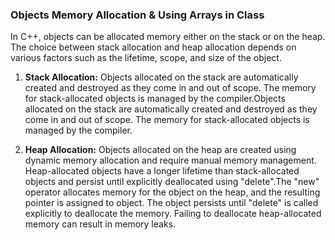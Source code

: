 
### Objects Memory Allocation & Using Arrays in Class

In C++, objects can be allocated memory either on the stack or on the heap. The choice between stack allocation and heap allocation depends on various factors such as the lifetime, scope, and size of the object.

1. __Stack Allocation:__ Objects allocated on the stack are automatically created and destroyed as they come in and out of scope. The memory for stack-allocated objects is managed by the compiler.Objects allocated on the stack are automatically created and destroyed as they come in and out of scope. The memory for stack-allocated objects is managed by the compiler.

2. __Heap Allocation:__ Objects allocated on the heap are created using dynamic memory allocation and require manual memory management. Heap-allocated objects have a longer lifetime than stack-allocated objects and persist until explicitly deallocated using "delete".The "new" operator allocates memory for the object on the heap, and the resulting pointer is assigned to object. The object persists until "delete" is called explicitly to deallocate the memory. Failing to deallocate heap-allocated memory can result in memory leaks.

